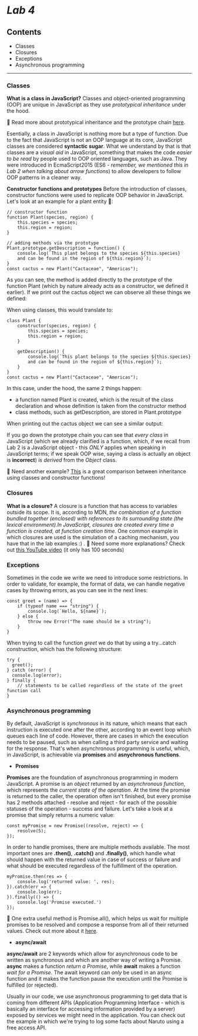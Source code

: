 # _Lab 4_

## Contents 

- Classes
- Closures
- Exceptions
- Asynchronous programming
***

### Classes
**What is a class in JavaScript?**
Classes and object-oriented programming (OOP) are unique in JavaScript as they use _prototypical inheritance_ under the hood.

🤔 Read more about prototypical inheritance and the prototype chain [here](https://developer.mozilla.org/en-US/docs/Web/JavaScript/Inheritance_and_the_prototype_chain).

Esentially, a class in JavaScript is nothing more but a type of function. Due to the fact that JavaScript is not an OOP language at its core, JavaScript classes are considered **syntactic sugar**. What we understand by that is that classes are a _visual aid_ in JavaScript, something that makes the code _easier to be read_ by people used to OOP oriented languages, such as Java. They were introduced in EcmaScript2015 (ES6 - _remember, we mentioned this in Lab 2 when talking about arrow functions_) to allow developers to follow OOP patterns in a cleaner way. 


**Constructor functions and prototypes**
Before the introduction of classes, constructor functions were used to replicate OOP behavior in JavaScript. Let's look at an example for a plant entity 🌿:
```
// constructor function
function Plant(species, region) {
    this.species = species;
    this.region = region;
}

// adding methods via the prototype
Plant.prototype.getDescription = function() {
    console.log(`This plant belongs to the species ${this.species} 
    and can be found in the region of ${this.region}`);
}
const cactus = new Plant("Cactaceae", "Americas");
```

As you can see, the method is added directly to the prototype of the function Plant (which by nature already acts as a constructor, we defined it earlier).
If we print out the cactus object we can observe all these things we defined:

When using classes, this would translate to:
```
class Plant {
    constructor(species, region) {
        this.species = species;
        this.region = region;
    }
    
    getDescription() {
        console.log(`This plant belongs to the species ${this.species} 
        and can be found in the region of ${this.region}`);
    }
}
const cactus = new Plant("Cactaceae", "Americas");
```

In this case, under the hood, the same 2 things happen:
- a function named Plant is created, which is the result of the class declaration and whose definition is taken from the constructor method
- class methods, such as getDescription, are stored in Plant.prototype

When printing out the cactus object we can see a similar output:

If you go down the prototype chain you can see that _every class_ in JavaScript (which we already clarified is a function, which, if we recall from Lab 2 is a JavaScript object - this _ONLY_ applies when speaking in JavaScript terms; if we speak OOP wise, saying a class is actually an object is **incorrect**) _is derived_ from the _Object_ class.

🤔 Need another example? [This](https://levelup.gitconnected.com/prototypal-inheritance-the-big-secret-behind-classes-in-javascript-e7368e76e92a) is a great comparison between inheritance using classes and constructor functions!


### Closures
**What is a closure?**
A closure is a function that has access to variables outside its scope. It is, according to MDN, _the combination of a function bundled together (enclosed) with references to its surrounding state (the lexical environment).In JavaScript, closures are created every time a function is created, at function creation time._
One common example in which closures are used is the simulation of a caching mechanism, you have that in the lab examples :) .
🤔 Need some more explanations? Check out [this YouTube video](https://www.youtube.com/watch?v=vKJpN5FAeF4) (it only has 100 seconds)

### Exceptions
Sometimes in the code we write we need to introduce some restrictions. In order to validate, for example, the format of data, we can handle negative cases by throwing errors, as you can see in the next lines:
```
const greet = (name) => {
    if (typeof name === "string") {
        console.log(`Hello, ${name}`);
    } else {
        throw new Error("The name should be a string");
    }
}
```

When trying to call the function _greet_ we do that by using a try...catch construction, which has the following structure:
```
try {
  greet();
} catch (error) {
  console.log(error);
} finally {
    // statements to be called regardless of the state of the greet function call
}
```

### Asynchronous programming
By default, JavaScript is _synchronous_ in its nature, which means that each instruction is executed one after the other, according to an event loop which queues each line of code. However, there are cases in which the execution needs to be paused, such as when calling a third party service and waiting for the response. That's when asynchronous programming is useful, which, in JavaScript, is achievable via **promises** and **asnychronous functions**.
- **Promises**

**Promises** are the foundation of asynchronous programming in modern JavaScript. A promise is an _object_ returned by an _asynchronous function_, which represents the _current state of the operation_. At the time the promise is returned to the caller, the operation often isn't finished, but every promise has 2 methods attached - resolve and reject - for each of the possible statuses of the operation - success and failure. Let's take a look at a promise that simply returns a numeric value:
```
const myPromise = new Promise((resolve, reject) => {
    resolve(5);
});
```

In order to handle promises, there are multiple methods available. The most important ones are **.then()**, **.catch()** and **.finally()**, which handle what should happen with the returned value in case of success or failure and what should be executed regardless of the fulfillment of the operation.

```
myPromise.then(res => {
    console.log('returned value: ', res);
}).catch(err => {
    console.log(err);
}).finally(() => {
    console.log('Promise executed.')
});
```

🤔 One extra useful method is Promise.all(), which helps us wait for multiple promises to be resolved and compose a response from all of their returned values. Check out more about it [here](https://developer.mozilla.org/en-US/docs/Web/JavaScript/Reference/Global_Objects/Promise/all).

- **async/await**

**async/await** are 2 keywords which allow for asynchronous code to be written as synchronous and which are another way of writing a Promise. **async** makes a function _return a Promise_, while **await** makes a function _wait for a Promise_. The await keyword can _only_ be used in an async function and it makes the function pause the execution until the Promise is fulfilled (or rejected).

Usually in our code, we use asynchronous programming to get data that is coming from different APIs (Application Programming Interface - which is basically an interface for accessing information provided by a server) exposed by services we might need in the application. You can check out the example in which we're trying to log some facts about Naruto using a free access API.
